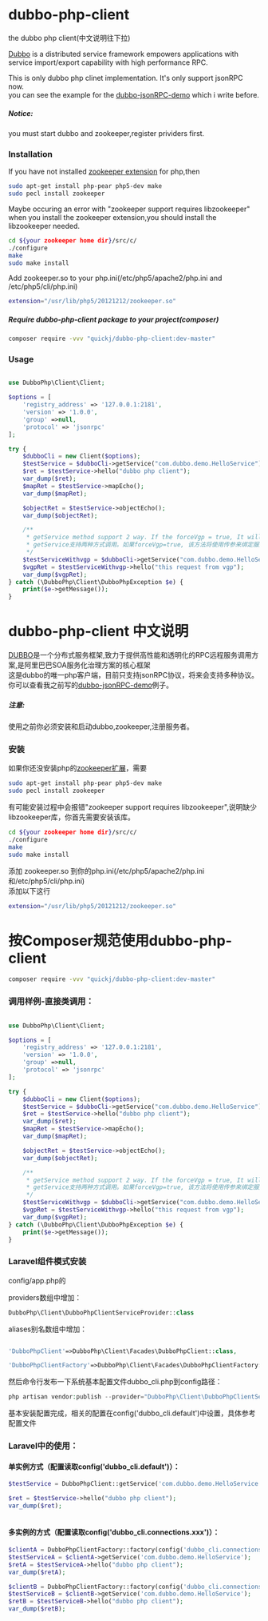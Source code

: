 # dubbo-php-client
the dubbo php client(中文说明往下拉)

[Dubbo](https://github.com/alibaba/dubbo) is a distributed service framework empowers applications with service import/export capability with high performance RPC.  

This is only dubbo php clinet implementation. It's only support jsonRPC now.  
you can see the example for the [dubbo-jsonRPC-demo](https://github.com/quickj/dubbo_jsonrpc_demo) which i write before.  
##### Notice:  
you must start dubbo and zookeeper,register prividers first.  
### Installation  
If you have not installed [zookeeper extension](http://pecl.php.net/package/zookeeper) for php,then
```bash
sudo apt-get install php-pear php5-dev make  
sudo pecl install zookeeper
```  
Maybe occuring an error with "zookeeper support requires libzookeeper" when you install the zookeeper extension,you should install the libzookeeper needed.
```bash
cd ${your zookeeper home dir}/src/c/
./configure
make
sudo make install
```
Add zookeeper.so to your php.ini(/etc/php5/apache2/php.ini and /etc/php5/cli/php.ini)  
```bash
extension="/usr/lib/php5/20121212/zookeeper.so"  
```  

##### Require dubbo-php-client package to your project(composer)
```bash
composer require -vvv "quickj/dubbo-php-client:dev-master"
```  

### Usage
```php

use DubboPhp\Client\Client;

$options = [
    'registry_address' => '127.0.0.1:2181',
    'version' => '1.0.0',
    'group' =>null,
    'protocol' => 'jsonrpc'
];

try {
    $dubboCli = new Client($options);
    $testService = $dubboCli->getService("com.dubbo.demo.HelloService");
    $ret = $testService->hello("dubbo php client");
    var_dump($ret);
    $mapRet = $testService->mapEcho();
    var_dump($mapRet);

    $objectRet = $testService->objectEcho();
    var_dump($objectRet);

    /**
     * getService method support 2 way. If the forceVgp = true, It will assign the function parameter to service version,group and protocol. Default way is assign the $options configs to these.
     * getService支持两种方式调用。如果forceVgp=true, 该方法将使用传参来绑定服务的版本号，组和协议。默认方式是使用$options数组里的配置绑定。
     */
    $testServiceWithvgp = $dubboCli->getService("com.dubbo.demo.HelloService","1.0.0",null, $forceVgp = true);
    $vgpRet = $testServiceWithvgp->hello("this request from vgp");
    var_dump($vgpRet);
} catch (\DubboPhp\Client\DubboPhpException $e) {
    print($e->getMessage());
}

```


# dubbo-php-client 中文说明
[DUBBO](https://github.com/alibaba/dubbo)是一个分布式服务框架,致力于提供高性能和透明化的RPC远程服务调用方案,是阿里巴巴SOA服务化治理方案的核心框架  
这是dubbo的唯一php客户端，目前只支持jsonRPC协议，将来会支持多种协议。你可以查看我之前写的[dubbo-jsonRPC-demo](https://github.com/quickj/dubbo_jsonrpc_demo)例子。  
##### 注意:  
使用之前你必须安装和启动dubbo,zookeeper,注册服务者。  

### 安装
如果你还没安装php的[zookeeper扩展](http://pecl.php.net/package/zookeeper)，需要
```bash
sudo apt-get install php-pear php5-dev make  
sudo pecl install zookeeper
```  

有可能安装过程中会报错"zookeeper support requires libzookeeper",说明缺少libzookeeper库，你首先需要安装该库。  
```bash
cd ${your zookeeper home dir}/src/c/
./configure
make
sudo make install
```
添加 zookeeper.so 到你的php.ini(/etc/php5/apache2/php.ini和/etc/php5/cli/php.ini)    
添加以下这行
```bash
extension="/usr/lib/php5/20121212/zookeeper.so"
```  

# 按Composer规范使用dubbo-php-client

```bash
composer require -vvv "quickj/dubbo-php-client:dev-master"

```


### 调用样例-直接类调用：

```php

use DubboPhp\Client\Client;

$options = [
    'registry_address' => '127.0.0.1:2181',
    'version' => '1.0.0',
    'group' =>null,
    'protocol' => 'jsonrpc'
];

try {
    $dubboCli = new Client($options);
    $testService = $dubboCli->getService("com.dubbo.demo.HelloService");
    $ret = $testService->hello("dubbo php client");
    var_dump($ret);
    $mapRet = $testService->mapEcho();
    var_dump($mapRet);

    $objectRet = $testService->objectEcho();
    var_dump($objectRet);

    /**
     * getService method support 2 way. If the forceVgp = true, It will assign the function parameter to service version,group and protocol. Default way is assign the $options configs to these.
     * getService支持两种方式调用。如果forceVgp=true, 该方法将使用传参来绑定服务的版本号，组和协议。默认方式是使用$options数组里的配置绑定。
     */
    $testServiceWithvgp = $dubboCli->getService("com.dubbo.demo.HelloService","1.0.0",null, $forceVgp = true);
    $vgpRet = $testServiceWithvgp->hello("this request from vgp");
    var_dump($vgpRet);
} catch (\DubboPhp\Client\DubboPhpException $e) {
    print($e->getMessage());
}

```

### Laravel组件模式安装

config/app.php的

providers数组中增加：

```php
DubboPhp\Client\DubboPhpClientServiceProvider::class
```

aliases别名数组中增加：

```php

'DubboPhpClient'=>DubboPhp\Client\Facades\DubboPhpClient::class,

'DubboPhpClientFactory'=>DubboPhp\Client\Facades\DubboPhpClientFactory::class,

```


然后命令行发布一下系统基本配置文件dubbo_cli.php到config路径：

```php
php artisan vendor:publish --provider="DubboPhp\Client\DubboPhpClientServiceProvider"

```

基本安装配置完成，相关的配置在config('dubbo_cli.default')中设置，具体参考配置文件


### Laravel中的使用：

#### 单实例方式（配置读取config('dubbo_cli.default')）：

```php
$testService = DubboPhpClient::getService('com.dubbo.demo.HelloService');

$ret = $testService->hello("dubbo php client");
var_dump($ret);
    
```

#### 多实例的方式（配置读取config('dubbo_cli.connections.xxx')）：

```php
$clientA = DubboPhpClientFactory::factory(config('dubbo_cli.connections.xxxA'));
$testServiceA = $clientA->getService('com.dubbo.demo.HelloService');
$retA = $testServiceA->hello("dubbo php client");
var_dump($retA);

$clientB = DubboPhpClientFactory::factory(config('dubbo_cli.connections.xxxB'));
$testServiceB = $clientB->getService('com.dubbo.demo.HelloService');
$retB = $testServiceB->hello("dubbo php client");
var_dump($retB);

```
